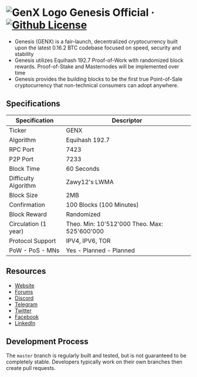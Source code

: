 ![GenX Logo](https://wiki.genesisnetwork.io/images/thumb/7/75/BrandBlueBlue.png/750px-BrandBlueBlue.png "Genesis")
Genesis Official
&middot;
[![Github License](https://img.shields.io/npm/l/express.svg)](https://github.com/genesisofficial/genesis/blob/master/COPYING)
=====================================

* Genesis (GENX) is a fair-launch, decentralized cryptocurrency built upon the latest 0.16.2 BTC codebase focused on speed, security and stability
* Genesis utilizes Equihash 192.7 Proof-of-Work with randomized block rewards. Proof-of-Stake and Masternodes will be implemented over time
* Genesis provides the building blocks to be the first true Point-of-Sale cryptocurrency that non-technical consumers can adopt anywhere.

## Specifications

| Specification         | Descriptor                                    |
|-----------------------|-----------------------------------------------|
| Ticker                | GENX                                          |
| Algorithm             | Equihash 192.7                                |
| RPC Port              | 7423                                          |
| P2P Port              | 7233                                          |
| Block Time            | 60 Seconds                                    |
| Difficulty Algorithm  | Zawy12's LWMA                                 |
| Block Size            | 2MB                                           |
| Confirmation          | 100 Blocks (100 Minutes)                      |
| Block Reward          | Randomized                                    |
| Circulation (1 year)  | Theo. Min: 10'512'000 Theo. Max: 525'600'000  |
| Protocol Support      | IPV4, IPV6, TOR                               |
| PoW - PoS - MNs       | Yes - Planned - Planned                       |

## Resources

* [Website](https://genesisnetwork.io/)
* [Forums](https://genesisnetwork.io/forum/)
* [Discord](https://discord.gg/8hSjExc)
* [Telegram](https://t.me/genxnetwork)
* [Twitter](https://twitter.com/genx_network)
* [Facebook](https://www.facebook.com/genxnetwork/)
* [LinkedIn](https://www.linkedin.com/company/genesisnetwork/)



## Development Process

The `master` branch is regularly built and tested, but is not guaranteed to be completely stable. Developers typically work on their own branches then create pull requests.
